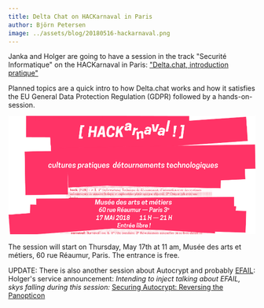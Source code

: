 ```yaml
---
title: Delta Chat on HACKarnaval in Paris
author: Björn Petersen
image: ../assets/blog/20180516-hackarnaval.png
---
```


Janka and Holger are going to have a session in the track "Securité Informatique" on
the HACKarnaval in Paris: ["Delta.chat, introduction pratique"](https://hackarnaval.online/abstracts-fr/delta-chat.html)

Planned topics are a quick intro to how Delta.chat works and how it satisfies the EU General Data Protection Regulation (GDPR) followed by a hands-on-session.

![HACKarnaval logo](../assets/blog/20180516-hackarnaval.png)

The session will start on Thursday, May 17th at 11 am, Musée des arts et métiers, 60 rue Réaumur, Paris. The entrance is free.

UPDATE: There is also another session about Autocrypt and probably [EFAIL](2018-05-15-delta-chat-not-vulnerable-to-efail): Holger's service announcement: _Intending to inject talking about EFAIL, skys falling during this session:_ [Securing Autocrypt: Reversing the Panopticon](https://hackarnaval.online/abstracts-fr/autocrypt.html)
